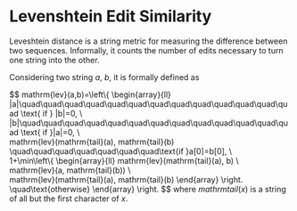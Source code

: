 # Levenshtein Edit Similarity
Leveshtein distance is a string metric for measuring the difference between two sequences. Informally, it counts the number of edits necessary to turn one string into the other.

Considering two string $a$, $b$, it is formally defined as

$$
mathrm{lev}(a,b)=\left\\{
\begin{array}{ll}
    |a|\quad\quad\quad\quad\quad\quad\quad\quad\quad\quad\quad\quad\quad \text{ if } |b|=0, \\\
    |b|\quad\quad\quad\quad\quad\quad\quad\quad\quad\quad\quad\quad\quad \text{ if }|a|=0, \\\
    mathrm{lev}(mathrm{tail}(a), mathrm{tail}(b) \quad\quad\quad\quad\quad\quad\quad\text{if }a[0]=b[0], \\\
    1+\min\left\\{
    \begin{array}{ll}
        mathrm{lev}(mathrm{tail}(a), b) \\\
        mathrm{lev}(a, mathrm{tail}(b)) \\\
        mathrm{lev}(mathrm{tail}(a), mathrm{tail}(b)
    \end{array}
    \right.
    \quad\text{otherwise}
\end{array}
\right.
$$
where $mathrm{tail}(x)$ is a string of all but the first character of $x$.